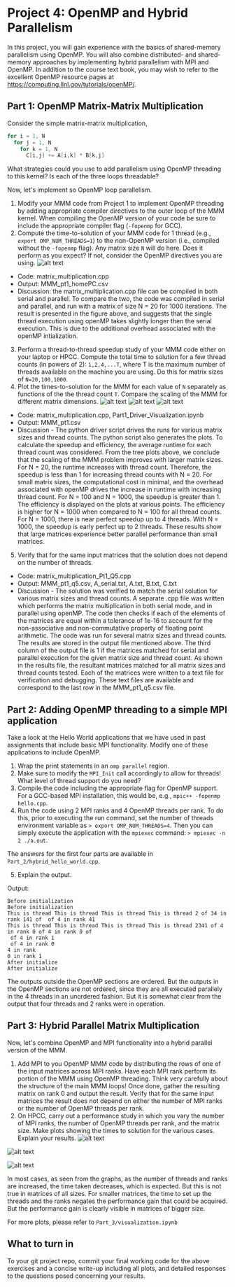 # Project 4: OpenMP and Hybrid Parallelism 

In this project, you will gain experience with the basics of shared-memory parallelism using OpenMP. 
You will also combine distributed- and shared-memory approaches by implementing hybrid parallelism with MPI and OpenMP. 
In addition to the course text book, you may wish to refer to the excellent OpenMP resource pages at <https://computing.llnl.gov/tutorials/openMP/>.

## Part 1: OpenMP Matrix-Matrix Multiplication

Consider the simple matrix-matrix multiplication,

```C
for i = 1, N
  for j = 1, N
    for k = 1, N
      C[i,j] += A[i,k] * B[k,j]
```

What strategies could you use to add parallelism using OpenMP threading to this kernel? Is each of the three loops threadable?

Now, let's implement so OpenMP loop parallelism.

1. Modify your MMM code from Project 1 to implement OpenMP threading by adding appropriate compiler directives to the outer loop of the MMM kernel. When compiling the OpenMP version of your code be sure to include the appropriate compiler flag (`-fopenmp` for GCC).
2. Compute the time-to-solution of your MMM code for 1 thread (e.g., `export OMP_NUM_THREADS=1`) to the non-OpenMP version (i.e., compiled without the `-fopenmp` flag). Any matrix size `N` will do here. Does it perform as you expect? If not, consider the OpenMP directives you are using.
![alt text](Part_1/Serial_Vs_1Thread.jpg)
 - Code: matrix_multiplication.cpp
 - Output: MMM_pt1_homePC.csv
 - Discussion: the matrix_multiplication.cpp file can be compiled in both serial and parallel. To compare the two, the code was compiled in serial and parallel, and run with a matrix of size N = 20 for 1000 iterations. The result is presented in the figure above, and suggests that the single thread execution using openMP takes slightly longer then the serial execution. This is due to the additional overhead associated with the openMP intialization. 
3. Perform a thread-to-thread speedup study of your MMM code either on your laptop or HPCC. Compute the total time to solution for a few thread counts (in powers of 2): `1,2,4,...T`, where T is the maximum number of threads available on the machine you are using. Do this for matrix sizes of `N=20,100,1000`.
4. Plot the times-to-solution for the MMM for each value of `N` separately as functions of the the thread count `T`. Compare the scaling of the MMM for different matrix dimensions.
![alt text](Part_1/TimeVsThreads_N20.jpg)
![alt text](Part_1/TimeVsThreads_N100.jpg)
![alt text](Part_1/TimeVsThreads_N1000.jpg)

- Code: matrix_multiplication.cpp, Part1_Driver_Visualization.ipynb
- Output: MMM_pt1.csv 
- Discussion - The python driver script drives the runs for various matrix sizes and thread counts. The python script also generates the plots. To calculate the speedup and efficiency, the average runtime for each thread count was considered. From the tree plots above, we conclude that the scaling of the MMM problem improves with larger matrix sizes. For N = 20, the runtime increases with thread count. Therefore, the speedup is less than 1 for increasing thread counts with N = 20. For small matrix sizes, the computational cost in minimal, and the overhead associated with openMP drives the increase in runtime with increasing thread count. For N = 100 and N = 1000, the speedup is greater than 1. The efficiency is displayed on the plots at various points. The efficiency is higher for N = 1000 when compared to N = 100 for all thread counts. For N = 1000, there is near perfect speedup up to 4 threads. With N = 1000, the speedup is early perfect up to 2 threads. These results show that large matrices experience better parallel performance than small matrices. 

5. Verify that for the same input matrices that the solution does not depend on the number of threads.
 - Code: matrix_multiplication_Pt1_Q5.cpp
 - Output: MMM_pt1_q5.csv, A_serial.txt, A.txt, B.txt, C.txt
 - Discussion - The solution was verified to match the serial solution for various matrix sizes and thread counts. A separate .cpp file was written which performs the matrix multiplication in both serial mode, and in parallel using openMP. The code then checks if each of the elements of the matrices are equal within a tolerance of 1e-16 to account for the non-associative and non-commutative property of floating point arithmetic. The code was run for several matrix sizes and thread counts. The results are stored in the output file mentioned above. The third column of the output file is 1 if the matrices matched for serial and parallel execution for the given matrix size and thread count. As shown in the results file, the resultant matrices matched for all matrix sizes and thread counts tested. Each of the matrices were written to a text file for verification and debugging. These text files are available and correspond to the last row in the MMM_pt1_q5.csv file. 

## Part 2: Adding OpenMP threading to a simple MPI application

Take a look at the Hello World applications that we have used in past assignments that include basic MPI functionality. Modify one of these applications to include OpenMP. 

1. Wrap the print statements in an `omp parallel` region.
2. Make sure to modify the `MPI_Init` call accordingly to allow for threads! What level of thread support do you need?
3. Compile the code including the appropriate flag for OpenMP support. For a GCC-based MPI installation, this would be, e.g., `mpic++ -fopenmp hello.cpp`.
4. Run the code using 2 MPI ranks and 4 OpenMP threads per rank. To do this, prior to executing the run command, set the number of threads environment variable as `> export OMP_NUM_THREADS=4`. Then you can simply execute the application with the `mpiexec` command: `> mpiexec -n 2 ./a.out`.

The answers for the first four parts are available in ```Part_2/hybrid_hello_world.cpp```.

5. Explain the output.

Output:

```
Before initialization
Before initialization
This is thread This is thread This is thread This is thread 2 of 34 in rank 141 of  of 4 in rank 41
This is thread This is thread This is thread This is thread 2341 of 4 in rank 0 of 4 in rank 0 of 
 of 4 in rank 1
 of 4 in rank 0
4 in rank 
0 in rank 1
After initialize
After initialize
```
The outputs outside the OpenMP sections are ordered. But the outputs in the OpenMP sections are not ordered, since they are all executed parallely in the 4 threads in an unordered fashion. But it is somewhat clear from the output that four threads and 2 ranks were in operation.

## Part 3: Hybrid Parallel Matrix Multiplication

Now, let's combine OpenMP and MPI functionality into a hybrid parallel version of the MMM. 

1. Add MPI to  you OpenMP MMM code by distributing the rows of one of the input matrices across MPI ranks. Have each MPI rank perform its portion of the MMM using OpenMP threading. Think very carefully about the structure of the main MMM loops! Once done, gather the resulting matrix on rank 0 and output the result. Verify that for the same input matrices the result does not depend on either the number of MPI ranks or the number of OpenMP threads per rank. 
2. On HPCC, carry out a performance study in which you vary the number of MPI ranks, the number of OpenMP threads per rank, and the matrix size. Make plots showing the times to solution for the various cases. Explain your results.
![alt text](Part_3/1024_performance.png)

![alt text](Part_3/rank_2_performance.png)

![alt text](Part_3/6_threads_performance.png)

In most cases, as seen from the graphs, as the number of threads and ranks are increased, the time taken decreases, which is expected. But this is not true in matrices of all sizes. For smaller matrices, the time to set up the threads and the ranks negates the performance gain that could be acquired. But the performance gain is clearly visible in matrices of bigger size.

For more plots, please refer to ```Part_3/visualization.ipynb```

## What to turn in

To your git project repo, commit your final working code for the above exercises and a concise write-up including all plots, and detailed responses to the questions posed concerning your results. 
